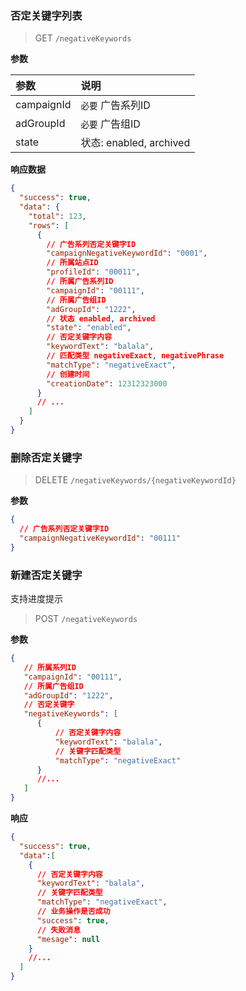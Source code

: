 ### 否定关键字列表
>GET     `/negativeKeywords`

**参数**

| 参数        | 说明                     |
|:-----------|:------------------------|
| campaignId | `必要` 广告系列ID         |
| adGroupId  | `必要` 广告组ID          |
| state      | 状态: enabled, archived  |

**响应数据**
```json
{
  "success": true,
  "data": {
    "total": 123,
    "rows": [
      {
        // 广告系列否定关键字ID
        "campaignNegativeKeywordId": "0001",
        // 所属站点ID
        "profileId": "00011",
        // 所属广告系列ID
        "campaignId": "00111",
        // 所属广告组ID
        "adGroupId": "1222",
        // 状态 enabled, archived
        "state": "enabled",
        // 否定关键字内容
        "keywordText": "balala",
        // 匹配类型 negativeExact, negativePhrase
        "matchType": "negativeExact",
        // 创建时间
        "creationDate": 12312323000
      }
      // ...
    ]
  }
}
```

### 删除否定关键字
>DELETE  `/negativeKeywords/{negativeKeywordId}`

**参数**
```json
{
  // 广告系列否定关键字ID
  "campaignNegativeKeywordId": "00111"
}
```


### 新建否定关键字
支持进度提示
>POST    `/negativeKeywords`

**参数**
```json
{
   // 所属系列ID
   "campaignId": "00111",
   // 所属广告组ID
   "adGroupId": "1222",
   // 否定关键字
   "negativeKeywords": [
      {
          // 否定关键字内容
          "keywordText": "balala",
          // 关键字匹配类型
          "matchType": "negativeExact"
      }
      //...
   ]
}
```
**响应**
```json
{
  "success": true,
  "data":[
    {
      // 否定关键字内容
      "keywordText": "balala",
      // 关键字匹配类型
      "matchType": "negativeExact",
      // 业务操作是否成功
      "success": true,
      // 失败消息
      "mesage": null
    }
    //...
  ]
}
```